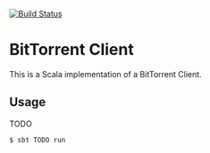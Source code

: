 [![Build Status](https://travis-ci.org/andreafey/torrent.svg)](https://travis-ci.org/andreafey/torrent)

# BitTorrent Client

This is a Scala implementation of a BitTorrent Client.

## Usage

TODO

    $ sbt TODO run
